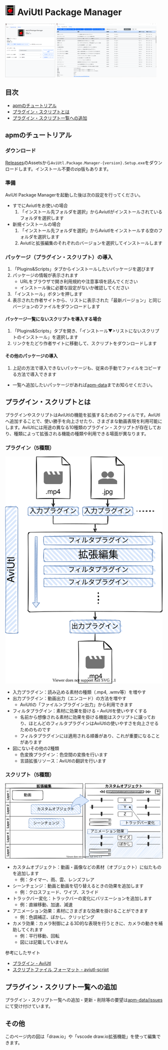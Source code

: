 # ![Logo](./images/apm32.png) AviUtl Package Manager

<p>
  <img src="./images/screen1.png" width="160" />
  <img src="./images/screen2.png" width="320" />
</p>

## 目次

- [apmのチュートリアル](#apmのチュートリアル)
- [プラグイン・スクリプトとは](#プラグイン・スクリプトとは)
- [プラグイン・スクリプト一覧への追加](#プラグイン・スクリプト一覧への追加)

## apmのチュートリアル

### ダウンロード

[Releases](https://github.com/hal-shu-sato/apm/releases/latest)のAssetsから`AviUtl.Package.Manager-{version}.Setup.exe`をダウンロードします。インストール不要のzip版もあります。

### 準備

AviUtl Package Managerを起動した後は次の設定を行ってください。

- すでにAviutlをお使いの場合
  1. 「インストール先フォルダを選択」からAviutlがインストールされているフォルダを選択します
- 新規インストールの場合
  1. 「インストール先フォルダを選択」からAviutlをインストールする空のフォルダを選択します
  2. Aviutlと拡張編集のそれぞれのバージョンを選択してインストールします

### パッケージ（プラグイン・スクリプト）の導入

1. 「Plugins&Scripts」タブからインストールしたいパッケージを選びます
2. パッケージの情報が表示されます
   - URLをブラウザで開き利用規約や注意事項を読んでください
   - インストール後に必要な設定がないか確認してください
3. 「インストール」ボタンを押します
4. 表示された作者サイトから、リストに表示された「最新バージョン」と同じバージョンのファイルをダウンロードします

#### パッケージ一覧にないスクリプトを導入する場合

1. 「Plugins&Scripts」タブを開き、「インストール▼>リストにないスクリプトのインストール」を選択します
2. リンクをたどり作者サイトに移動して、スクリプトをダウンロードします

#### その他のパッケージの導入

1. 上記の方法で導入できないパッケージも、従来の手動でファイルをコピーする方法で導入できます

- 一覧へ追加したいパッケージがあれば[apm-data](https://github.com/hal-shu-sato/apm-data/issues)までお知らせください。

## プラグイン・スクリプトとは

プラグインやスクリプトはAviUtlの機能を拡張するためのファイルです。AviUtlへ追加することで、使い勝手を向上させたり、さまざまな動画表現を利用可能にします。AviUtlには用途の異なる10種類のプラグイン・スクリプトが存在しており、種類によって拡張される機能の種類や利用できる場面が異なります。

### プラグイン（5種類）

![IO and filter](./images/io_filter.drawio.svg)

- 入力プラグイン：読み込める素材の種類（.mp4, .wmv等）を増やす
- 出力プラグイン：動画出力（エンコード）の方法を増やす
  - AviUtlの「ファイル＞プラグイン出力」から利用できます
- フィルタプラグイン：素材に効果を掛ける・AviUtlを使いやすくする
  - 名前から想像される素材に効果を掛ける機能はスクリプトに譲っており、ほとんどのフィルタプラグインはAviUtlの使いやすさを向上させるためのものです
  - フィルタプラグインには適用される順番があり、これが重要になることがあります
- 図にないその他の2種類
  - 色変換プラグイン：色空間の変換を行います
  - 言語拡張リソース：AviUtlの翻訳を行います

### スクリプト（5種類）

![Exedit](./images/exedit.drawio.svg)

- カスタムオブジェクト：動画・画像などの素材（オブジェクト）に似たものを追加します
  - 例：タイマー、雨、雲、レンズフレア
- シーンチェンジ：動画と動画を切り替えるときの効果を追加します
  - 例：クロスフェード、ワイプ、スライド
- トラックバー変化：トラックバーの変化にバリエーションを追加します
  - 例：直線移動、加速、減速
- アニメーション効果：素材にさまざまな効果を掛けることができます
  - 例：色調補正、ぼかし、クリッピング
- カメラ効果：カメラ制御による3D的な表現を行うときに、カメラの動きを補助してくれます
  - 例：平行移動、回転
  - 図には記載していません

参考にしたサイト

- [プラグイン - AviUtl](https://scrapbox.io/aviutl/%E3%83%97%E3%83%A9%E3%82%B0%E3%82%A4%E3%83%B3)
- [スクリプトファイル フォーマット - aviutl-script](https://scrapbox.io/aviutl-script/%E3%82%B9%E3%82%AF%E3%83%AA%E3%83%97%E3%83%88%E3%83%95%E3%82%A1%E3%82%A4%E3%83%AB_%E3%83%95%E3%82%A9%E3%83%BC%E3%83%9E%E3%83%83%E3%83%88)

## プラグイン・スクリプト一覧への追加

プラグイン・スクリプト一覧への追加・更新・削除等の要望は[apm-data/issues](https://github.com/hal-shu-sato/apm-data/issues)にて受け付けています。

## その他

このページ内の図は「draw.io」や「vscode draw.io拡張機能」を使って編集できます。
